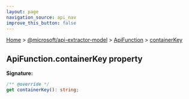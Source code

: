 ```yaml
---
layout: page
navigation_source: api_nav
improve_this_button: false
---
```



[Home](./index.md) &gt; [@microsoft/api-extractor-model](./api-extractor-model.md) &gt; [ApiFunction](./api-extractor-model.apifunction.md) &gt; [containerKey](./api-extractor-model.apifunction.containerkey.md)

## ApiFunction.containerKey property


<b>Signature:</b>

```typescript
/** @override */
get containerKey(): string;
```
